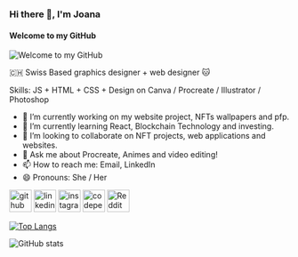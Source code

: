 ### Hi there 👋, I'm Joana
#### Welcome to my GitHub
![Welcome to my GitHub](https://media1.giphy.com/media/v1.Y2lkPTc5MGI3NjExMHl5dG1iOWNxcW93d2FtN2szMmR5ZWxzMXI1MGZ3Z2hxdHkwYnlkYyZlcD12MV9pbnRlcm5hbF9naWZfYnlfaWQmY3Q9Zw/ptqAPgghLtHOa0SLJS/giphy.gif)

🇨🇭 Swiss Based graphics designer + web designer 🐱


Skills: JS + HTML + CSS + Design on Canva / Procreate / Illustrator / Photoshop

- 🔭 I’m currently working on my website project, NFTs wallpapers and pfp. 
- 🌱 I’m currently learning React, Blockchain Technology and investing. 
- 👯 I’m looking to collaborate on NFT projects, web applications and websites. 
- 💬 Ask me about Procreate, Animes and video editing! 
- 📫 How to reach me: Email, LinkedIn 
- 😄 Pronouns: She / Her 


[<img src='https://cdn.jsdelivr.net/npm/simple-icons@3.0.1/icons/github.svg' alt='github' height='40'>](https://github.com/JoanaSoares-dev)  [<img src='https://cdn.jsdelivr.net/npm/simple-icons@3.0.1/icons/linkedin.svg' alt='linkedin' height='40'>](https://www.linkedin.com/in/joanaayitesoares/)  [<img src='https://cdn.jsdelivr.net/npm/simple-icons@3.0.1/icons/instagram.svg' alt='instagram' height='40'>](https://www.instagram.com/josoares.dev/)  [<img src='https://cdn.jsdelivr.net/npm/simple-icons@3.0.1/icons/codepen.svg' alt='codepen' height='40'>](https://codepen.io/JoanaSoares-dev)  [<img src='https://cdn.jsdelivr.net/npm/simple-icons@3.0.1/icons/reddit.svg' alt='Reddit' height='40'>](https://www.reddit.com/user/Joana-dev)  

[![Top Langs](https://github-readme-stats.vercel.app/api/top-langs/?username=JoanaSoares-dev)](https://github.com/anuraghazra/github-readme-stats)

![GitHub stats](https://github-readme-stats.vercel.app/api?username=JoanaSoares-dev&show_icons=true)  

